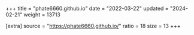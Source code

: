 +++
title = "phate6660.github.io"
date = "2022-03-22"
updated = "2024-02-21"
weight = 13713

[extra]
source = "https://phate6660.github.io/"
ratio = 18
size = 13
+++
